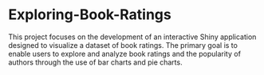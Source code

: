 # Exploring-Book-Ratings
This project focuses on the development of an interactive Shiny application designed to visualize a dataset of book ratings. The primary goal is to enable users to explore and analyze book ratings and the popularity of authors through the use of bar charts and pie charts.
